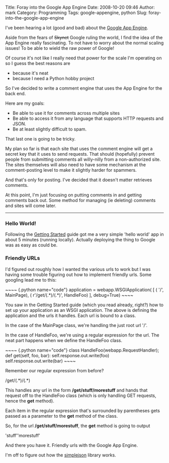 Title: Foray into the Google App Engine
Date: 2008-10-20 09:46
Author: mark
Category: Programming
Tags: google-appengine, python
Slug: foray-into-the-google-app-engine

I've been hearing a lot (good and bad) about the [Google App Engine][].

</p>

Aside from the fears of ~~Skynet~~ Google ruling the world, I find the
idea of the App Engine really fascinating. To not have to worry about
the normal scaling issues! To be able to wield the raw power of Google!

</p>

Of course it's not like I really need that power for the scale I'm
operating on so I guess the best reasons are

</p>

-   because it's neat
-   because I need a Python hobby project

</p>

So I've decided to write a comment engine that uses the App Engine for
the back end.

</p>

Here are my goals:

</p>

-   Be able to use it for comments across multiple sites
-   Be able to access it from any language that supports HTTP requests
    and JSON.
-   Be at least slightly difficult to spam.

</p>

That last one is going to be tricky.

</p>

My plan so far is that each site that uses the comment engine will get a
secret key that it uses to send requests. That should (hopefully)
prevent people from submitting comments all willy-nilly from a
non-authorized site. The sites themselves will also need to have some
mechanism at the comment-posting level to make it slightly harder for
spammers.

</p>

And that's only for posting. I've decided that it doesn't matter
retrieves comments.

</p>

At this point, I'm just focusing on putting comments in and getting
comments back out. Some method for managing (ie deleting) comments and
sites will come later.

</p>

* * * * *

</p>

### Hello World!

</p>

Following the [Getting Started][] guide got me a very simple 'hello
world' app in about 5 minutes (running locally). Actually deploying the
thing to Google was as easy as could be.

</p>

### Friendly URLs

</p>

I'd figured out roughly how I wanted the various urls to work but I was
having some trouble figuring out how to implement friendly urls. Some
googling lead me to this:

</p>

<p>
~~~~ {.python name="code"}
application = webapp.WSGIApplication(                                     [                                       ( '/', MainPage),                                       ( r'/get/(.*)/(.*)', HandleFoo)                                     ], debug=True)
~~~~

</p>

You saw in the Getting Started guide (which you read already, right?)
how to set up your application as an WSGI application. The above is
defining the application and the urls it handles. Each url is bound to a
class.

</p>

In the case of the MainPage class, we're handling the just root url '/'.

</p>

In the case of HandleFoo, we're using a regular expression for the url.
The neat part happens when we define the HandleFoo class.

</p>

<p>
~~~~ {.python name="code"}
class HandleFoo(webapp.RequestHandler);    def get(self, foo, bar):        self.response.out.write(foo)        self.response.out.write(bar)
~~~~

</p>

Remember our regular expression from before?

</p>

<p>
    /get/(.*)/(.*)

</p>

This handles any url in the form **/get/stuff/morestuff** and hands that
request off to the HandleFoo class (which is only handling GET requests,
hence the **get** method).

</p>

Each item in the regular expression that's surrounded by parentheses
gets passed as a parameter to the **get** method of the class.

</p>

So, for the url **/get/stuff/morestuff**, the **get** method is going to
output

</p>

<p>
    'stuff''morestuff'

</p>

And there you have it. Friendly urls with the Google App Engine.

</p>

I'm off to figure out how the [simplejson][] library works.

</p>

  [Google App Engine]: http://code.google.com/appengine/
  [Getting Started]: http://code.google.com/appengine/docs/gettingstarted/
  [simplejson]: http://simplejson.googlecode.com
